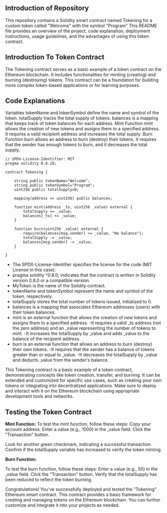 ## Introduction of Repository 

This repository contains a Solidity smart contract named Tokening for a custom token called "Welcome" with the symbol "Program" This README file provides an overview of the project, code explanation, deployment instructions, usage guidelines, and the advantages of using this token contract.

## Introduction To Token Contract 

The Tokening contract serves as a basic example of a token contract on the Ethereum blockchain. It includes functionalities for minting (creating) and burning (destroying) tokens. This contract can be a foundation for building more complex token-based applications or for learning purposes.

## Code Explanations

Variables tokenName and tokenSymbol define the name and symbol of the token. totalSupply tracks the total supply of tokens. balances is a mapping that keeps track of token balances for each address. Mint Function mint allows the creation of new tokens and assigns them to a specified address. It requires a valid recipient address and increases the total supply. Burn Function burn allows an address to burn (destroy) their tokens. It requires that the sender has enough tokens to burn, and it decreases the total supply.

```solidity
// SPDX-License-Identifier: MIT
pragma solidity 0.8.18;

contract Tokening {

    string public tokenName="Welcome";
    string public tokenSymbol="Program";
    uint256 public totalSupply=0;

    mapping(address => uint256) public balances;

    function mint(address _to, uint256 _value) external {
        totalSupply += _value;
        balances[_to] += _value;
    }

    function burn(uint256 _value) external {
        require(balances[msg.sender] >= _value, "No balance");
        totalSupply -= _value;
        balances[msg.sender] -= _value;
    }

}
```

- The SPDX-License-Identifier specifies the license for the code (MIT License in this case).
- pragma solidity ^0.8.0; indicates that the contract is written in Solidity version 0.8.0 or a compatible version.
- MyToken is the name of the Solidity contract.
- tokenName and tokenSymbol represent the name and symbol of the token, respectively.
- totalSupply stores the total number of tokens issued, initialized to 0.
- balances is a mapping that associates Ethereum addresses (users) with their token balances.
- mint is an external function that allows the creation of new tokens and assigns them to a specified address.
-It requires a valid _to address (not the zero address) and an _value representing the number of tokens to mint.
-It increases the totalSupply by _value and adds _value to the balance of the recipient address.
- burn is an external function that allows an address to burn (destroy) their own tokens.
-It requires that the sender has a balance of tokens greater than or equal to _value.
-It decreases the totalSupply by _value and deducts _value from the sender's balance.

This Tokening contract is a basic example of a token contract, demonstrating concepts like token creation, transfer, and burning. It can be extended and customized for specific use cases, such as creating your own tokens or integrating into decentralized applications. Make sure to deploy and interact with it on the Ethereum blockchain using appropriate development tools and networks.

## Testing the Token Contract

**Mint Function:**
  To test the mint function, follow these steps:
  Copy your account address.
  Enter a value (e.g., 1000) in the _value field.
  Click the "Transaction" button.

Look for another green checkmark, indicating a successful transaction.
Confirm if the totalSupply variable has increased to verify the token minting.

**Burn Function:**

  To test the burn function, follow these steps:
  Enter a value (e.g., 50) in the _value field.
  Click the "Transaction" button.
  Verify that the totalSupply has been reduced to reflect the token burning.

Congratulations! You've successfully deployed and tested the "Tokening" Ethereum smart contract. This contract provides a basic framework for creating and managing tokens on the Ethereum blockchain. You can further customize and integrate it into your projects as needed.
